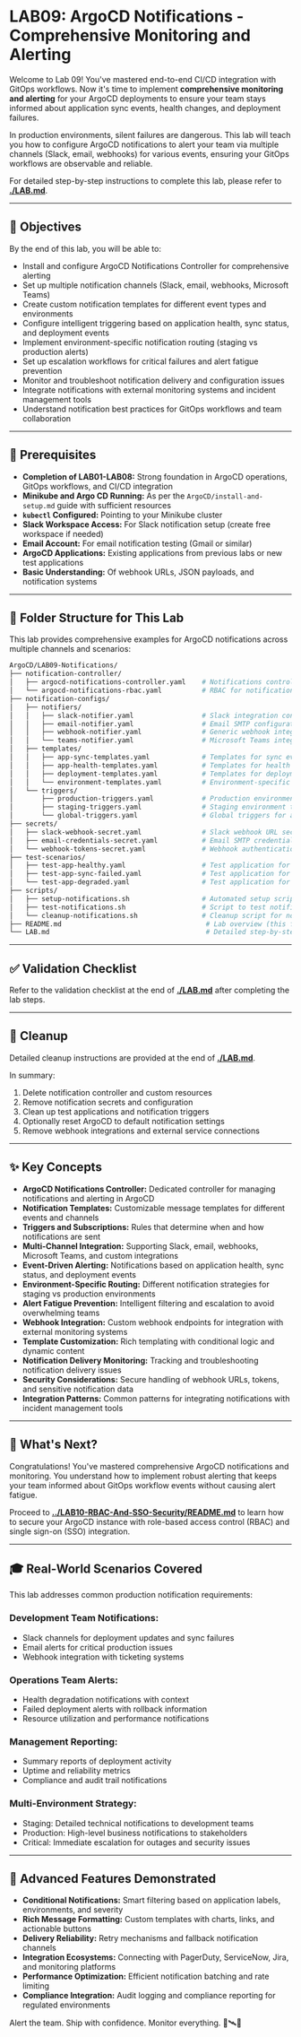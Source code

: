 # LAB09: ArgoCD Notifications - Comprehensive Monitoring and Alerting

Welcome to Lab 09! You've mastered end-to-end CI/CD integration with GitOps workflows. Now it's time to implement **comprehensive monitoring and alerting** for your ArgoCD deployments to ensure your team stays informed about application sync events, health changes, and deployment failures.

In production environments, silent failures are dangerous. This lab will teach you how to configure ArgoCD notifications to alert your team via multiple channels (Slack, email, webhooks) for various events, ensuring your GitOps workflows are observable and reliable.

For detailed step-by-step instructions to complete this lab, please refer to **[./LAB.md](./LAB.md)**.

---

## 🎯 Objectives

By the end of this lab, you will be able to:
- Install and configure ArgoCD Notifications Controller for comprehensive alerting
- Set up multiple notification channels (Slack, email, webhooks, Microsoft Teams)
- Create custom notification templates for different event types and environments
- Configure intelligent triggering based on application health, sync status, and deployment events
- Implement environment-specific notification routing (staging vs production alerts)
- Set up escalation workflows for critical failures and alert fatigue prevention
- Monitor and troubleshoot notification delivery and configuration issues
- Integrate notifications with external monitoring systems and incident management tools
- Understand notification best practices for GitOps workflows and team collaboration

---

## 🧰 Prerequisites

- **Completion of LAB01-LAB08:** Strong foundation in ArgoCD operations, GitOps workflows, and CI/CD integration
- **Minikube and Argo CD Running:** As per the `ArgoCD/install-and-setup.md` guide with sufficient resources
- **`kubectl` Configured:** Pointing to your Minikube cluster
- **Slack Workspace Access:** For Slack notification setup (create free workspace if needed)
- **Email Account:** For email notification testing (Gmail or similar)
- **ArgoCD Applications:** Existing applications from previous labs or new test applications
- **Basic Understanding:** Of webhook URLs, JSON payloads, and notification systems

---

## 📂 Folder Structure for This Lab

This lab provides comprehensive examples for ArgoCD notifications across multiple channels and scenarios:

```bash
ArgoCD/LAB09-Notifications/
├── notification-controller/
│   ├── argocd-notifications-controller.yaml    # Notifications controller deployment
│   └── argocd-notifications-rbac.yaml          # RBAC for notifications controller
├── notification-configs/
│   ├── notifiers/
│   │   ├── slack-notifier.yaml                 # Slack integration configuration
│   │   ├── email-notifier.yaml                 # Email SMTP configuration
│   │   ├── webhook-notifier.yaml               # Generic webhook integration
│   │   └── teams-notifier.yaml                 # Microsoft Teams integration
│   ├── templates/
│   │   ├── app-sync-templates.yaml             # Templates for sync events
│   │   ├── app-health-templates.yaml           # Templates for health events
│   │   ├── deployment-templates.yaml           # Templates for deployment events
│   │   └── environment-templates.yaml          # Environment-specific templates
│   └── triggers/
│       ├── production-triggers.yaml            # Production environment triggers
│       ├── staging-triggers.yaml               # Staging environment triggers
│       └── global-triggers.yaml                # Global triggers for all apps
├── secrets/
│   ├── slack-webhook-secret.yaml               # Slack webhook URL secret
│   ├── email-credentials-secret.yaml           # Email SMTP credentials
│   └── webhook-tokens-secret.yaml              # Webhook authentication tokens
├── test-scenarios/
│   ├── test-app-healthy.yaml                   # Test application for health events
│   ├── test-app-sync-failed.yaml               # Test application for sync failures
│   └── test-app-degraded.yaml                  # Test application for degraded health
├── scripts/
│   ├── setup-notifications.sh                  # Automated setup script
│   ├── test-notifications.sh                   # Script to test notification delivery
│   └── cleanup-notifications.sh                # Cleanup script for notifications
├── README.md                                    # Lab overview (this file)
└── LAB.md                                       # Detailed step-by-step lab instructions
```

---

## ✅ Validation Checklist

Refer to the validation checklist at the end of **[./LAB.md](./LAB.md)** after completing the lab steps.

---

## 🧹 Cleanup

Detailed cleanup instructions are provided at the end of **[./LAB.md](./LAB.md)**.

In summary:
1. Delete notification controller and custom resources
2. Remove notification secrets and configuration
3. Clean up test applications and notification triggers
4. Optionally reset ArgoCD to default notification settings
5. Remove webhook integrations and external service connections

---

## ✨ Key Concepts

- **ArgoCD Notifications Controller:** Dedicated controller for managing notifications and alerting in ArgoCD
- **Notification Templates:** Customizable message templates for different events and channels
- **Triggers and Subscriptions:** Rules that determine when and how notifications are sent
- **Multi-Channel Integration:** Supporting Slack, email, webhooks, Microsoft Teams, and custom integrations
- **Event-Driven Alerting:** Notifications based on application health, sync status, and deployment events
- **Environment-Specific Routing:** Different notification strategies for staging vs production environments
- **Alert Fatigue Prevention:** Intelligent filtering and escalation to avoid overwhelming teams
- **Webhook Integration:** Custom webhook endpoints for integration with external monitoring systems
- **Template Customization:** Rich templating with conditional logic and dynamic content
- **Notification Delivery Monitoring:** Tracking and troubleshooting notification delivery issues
- **Security Considerations:** Secure handling of webhook URLs, tokens, and sensitive notification data
- **Integration Patterns:** Common patterns for integrating notifications with incident management tools

---

## 🚀 What's Next?

Congratulations! You've mastered comprehensive ArgoCD notifications and monitoring. You understand how to implement robust alerting that keeps your team informed about GitOps workflow events without causing alert fatigue.

Proceed to **[../LAB10-RBAC-And-SSO-Security/README.md](../LAB10-RBAC-And-SSO-Security/README.md)** to learn how to secure your ArgoCD instance with role-based access control (RBAC) and single sign-on (SSO) integration.

---

## 🎓 Real-World Scenarios Covered

This lab addresses common production notification requirements:

### **Development Team Notifications:**
- Slack channels for deployment updates and sync failures
- Email alerts for critical production issues
- Webhook integration with ticketing systems

### **Operations Team Alerts:**
- Health degradation notifications with context
- Failed deployment alerts with rollback information
- Resource utilization and performance notifications

### **Management Reporting:**
- Summary reports of deployment activity
- Uptime and reliability metrics
- Compliance and audit trail notifications

### **Multi-Environment Strategy:**
- Staging: Detailed technical notifications to development teams
- Production: High-level business notifications to stakeholders
- Critical: Immediate escalation for outages and security issues

---

## 🔧 Advanced Features Demonstrated

- **Conditional Notifications:** Smart filtering based on application labels, environments, and severity
- **Rich Message Formatting:** Custom templates with charts, links, and actionable buttons
- **Delivery Reliability:** Retry mechanisms and fallback notification channels
- **Integration Ecosystems:** Connecting with PagerDuty, ServiceNow, Jira, and monitoring platforms
- **Performance Optimization:** Efficient notification batching and rate limiting
- **Compliance Integration:** Audit logging and compliance reporting for regulated environments

Alert the team. Ship with confidence. Monitor everything. 🔔🛰️📣